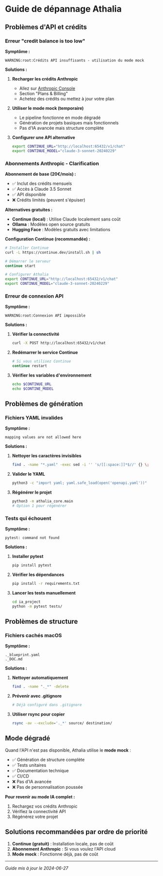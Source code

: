 # Guide de dépannage Athalia

## Problèmes d'API et crédits

### Erreur "credit balance is too low"

**Symptôme :**
```
WARNING:root:Crédits API insuffisants - utilisation du mode mock
```

**Solutions :**

1. **Recharger les crédits Anthropic**
   - Allez sur [Anthropic Console](https://console.anthropic.com/)
   - Section "Plans & Billing"
   - Achetez des crédits ou mettez à jour votre plan

2. **Utiliser le mode mock (temporaire)**
   - Le pipeline fonctionne en mode dégradé
   - Génération de projets basiques mais fonctionnels
   - Pas d'IA avancée mais structure complète

3. **Configurer une API alternative**
   ```bash
   export CONTINUE_URL="http://localhost:65432/v1/chat"
   export CONTINUE_MODEL="claude-3-sonnet-20240229"
   ```

### Abonnements Anthropic - Clarification

**Abonnement de base (20€/mois) :**
- ✅ Inclut des crédits mensuels
- ✅ Accès à Claude 3.5 Sonnet
- ✅ API disponible
- ❌ Crédits limités (peuvent s'épuiser)

**Alternatives gratuites :**
- **Continue (local)** : Utilise Claude localement sans coût
- **Ollama** : Modèles open source gratuits
- **Hugging Face** : Modèles gratuits avec limitations

**Configuration Continue (recommandée) :**
```bash
# Installer Continue
curl -L https://continue.dev/install.sh | sh

# Démarrer le serveur
continue start

# Configurer Athalia
export CONTINUE_URL="http://localhost:65432/v1/chat"
export CONTINUE_MODEL="claude-3-sonnet-20240229"
```

### Erreur de connexion API

**Symptôme :**
```
WARNING:root:Connexion API impossible
```

**Solutions :**

1. **Vérifier la connectivité**
   ```bash
   curl -X POST http://localhost:65432/v1/chat
   ```

2. **Redémarrer le service Continue**
   ```bash
   # Si vous utilisez Continue
   continue restart
   ```

3. **Vérifier les variables d'environnement**
   ```bash
   echo $CONTINUE_URL
   echo $CONTINE_MODEL
   ```

## Problèmes de génération

### Fichiers YAML invalides

**Symptôme :**
```
mapping values are not allowed here
```

**Solutions :**

1. **Nettoyer les caractères invisibles**
   ```bash
   find . -name "*.yaml" -exec sed -i '' 's/[[:space:]]*$//' {} \;
   ```

2. **Valider le YAML**
   ```bash
   python3 -c "import yaml; yaml.safe_load(open('openapi.yaml'))"
   ```

3. **Régénérer le projet**
   ```bash
   python3 -m athalia_core.main
   # Option 1 pour régénérer
   ```

### Tests qui échouent

**Symptôme :**
```
pytest: command not found
```

**Solutions :**

1. **Installer pytest**
   ```bash
   pip install pytest
   ```

2. **Vérifier les dépendances**
   ```bash
   pip install -r requirements.txt
   ```

3. **Lancer les tests manuellement**
   ```bash
   cd ia_project
   python -m pytest tests/
   ```

## Problèmes de structure

### Fichiers cachés macOS

**Symptôme :**
```
._blueprint.yaml
._DOC.md
```

**Solutions :**

1. **Nettoyer automatiquement**
   ```bash
   find . -name "._*" -delete
   ```

2. **Prévenir avec .gitignore**
   ```bash
   # Déjà configuré dans .gitignore
   ```

3. **Utiliser rsync pour copier**
   ```bash
   rsync -av --exclude='._*' source/ destination/
   ```

## Mode dégradé

Quand l'API n'est pas disponible, Athalia utilise le **mode mock** :

- ✅ Génération de structure complète
- ✅ Tests unitaires
- ✅ Documentation technique
- ✅ CI/CD
- ❌ Pas d'IA avancée
- ❌ Pas de personnalisation poussée

**Pour revenir au mode IA complet :**
1. Rechargez vos crédits Anthropic
2. Vérifiez la connectivité API
3. Régénérez votre projet

## Solutions recommandées par ordre de priorité

1. **Continue (gratuit)** : Installation locale, pas de coût
2. **Abonnement Anthropic** : Si vous voulez l'API cloud
3. **Mode mock** : Fonctionne déjà, pas de coût

---

*Guide mis à jour le 2024-06-27* 